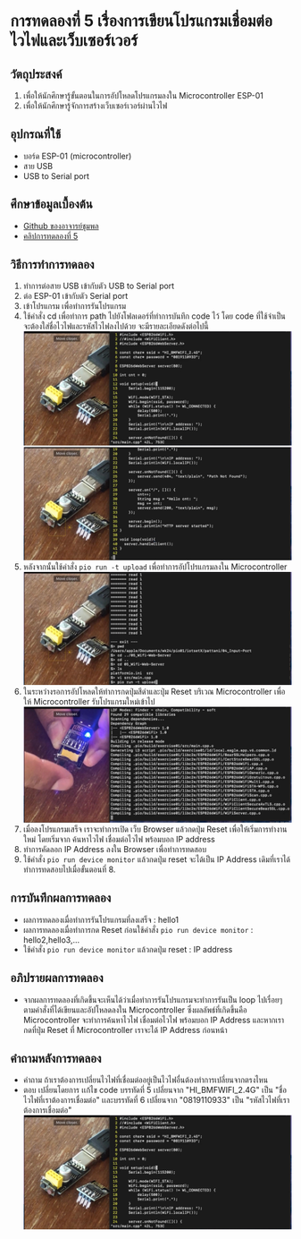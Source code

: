 # การทดลองที่ 5 เรื่องการเขียนโปรแกรมเชื่อมต่อไวไฟและเว็บเซอร์เวอร์
## วัตถุประสงค์
1. เพื่อให้นักศึกษารู้ขั้นตอนในการอัปโหลดโปรแกรมลงใน Microcontroller ESP-01
2. เพื่อให้นักศึกษารู้จักการสร้างเว็บเซอร์เวอร์ผ่านไวไฟ
## อุปกรณที่ใช้
* บอร์ด ESP-01 (microcontroller)
* สาย USB
* USB to Serial port
## ศึกษาข้อมูลเบื้องต้น
* [Github ของอาจารย์ชุมพล](https://github.com/choompol-boonmee/lab63b)
* [คลิปการทดลองที่ 5](https://www.youtube.com/watch?v=VX-QNQcO-b4)
## วิธีการทำการทดลอง
 1. ทำการต่อสาย USB เข้ากับตัว USB to Serial port 
 2. ต่อ ESP-01 เข้ากับตัว Serial port
 3. เข้าโปรแกรม เพื่อทำการรันโปรแกรม 
 4. ใช้คำสั่ง cd เพื่อทำการ path ไปยังโฟลเดอร์ที่ทำการบันทึก code ไว้ โดย code ที่ใช้จำเป็นจะต้องใส่ชื่อไวไฟและรหัสไวไฟลงไปด้วย จะมีรายละเอียดดังต่อไปนี้ ![GitHub Logo](https://github.com/chanipamuk/lab63b/blob/main/image/Lab5/5_%E0%B9%92%E0%B9%91%E0%B9%90%E0%B9%93%E0%B9%92%E0%B9%93_0.jpg?raw=true)![GitHub Logo](https://github.com/chanipamuk/lab63b/blob/main/image/Lab5/5_%E0%B9%92%E0%B9%91%E0%B9%90%E0%B9%93%E0%B9%92%E0%B9%93_1.jpg?raw=true)
 6. หลังจากนั้นใช้คำสั่ง `pio run -t upload` เพื่อทำการอัปโปรแกรมลงใน Microcontroller ![GitHub Logo](https://github.com/chanipamuk/lab63b/blob/main/image/Lab5/5_%E0%B9%92%E0%B9%91%E0%B9%90%E0%B9%93%E0%B9%92%E0%B9%93_2.jpg?raw=true)
 7. ในระหว่างรอการอัปโหลดให้ทำการกดปุ่มสีดำและปุ่ม Reset บริเวณ Microcontroller เพื่อให้ Microcontroller รับโปรแกรมใหม่เข้าไป ![GitHub Logo](https://github.com/chanipamuk/lab63b/blob/main/image/Lab5/5_%E0%B9%92%E0%B9%91%E0%B9%90%E0%B9%93%E0%B9%92%E0%B9%93_3.jpg?raw=true)
 8. เมื่อลงโปรแกรมเสร็จ เราจะทำการเปิด เว็บ Browser แล้วกดปุ่ม Reset เพื่อให้เริ่มการทำงานใหม่ โดยเริ่มจาก ค้นหาไวไฟ เชื่อมต่อไวไฟ พร้อมบอก IP address
 9. ทำการคัดลอก IP Address ลงใน Browser เพื่อทำการทดสอบ
 10. ใช้คำสั่ง `pio run device monitor` แล้วกดปุ่ม reset จะได้เป็น IP Address เดิมที่เราได้ทำการทดสอบไปเมื่อขั้นตอนที่ 8.
## การบันทึกผลการทดลอง
* ผลการทดลองเมื่อทำการรันโปรแกรมที่ลงเสร็จ : hello1
* ผลการทดลองเมื่อทำการกด Reset ก่อนใช้คำสั่ง `pio run device monitor` : hello2,hello3,...
* ใช้คำสั่ง `pio run device monitor` แล้วกดปุ่ม reset : IP address 
## อภิปรายผลการทดลอง
* จากผลการทดลองที่เกิดขึ้นจะเห็นได้ว่าเมื่อทำการรันโปรแกรมจะทำการรันเป็น loop ไปเรื่อยๆตามคำสั่งที่ได้เขียนและอัปโหลดลงใน Microcontroller ซึ่งผลลัพธ์ที่เกิดขึ้นคือ Microcontroller จะทำการค้นหาไวไฟ เชื่อมต่อไวไฟ พร้อมบอก IP Address และหากเรากดที่ปุ่ม Reset ที่ Microcontroller เราจะได้ IP Address ก่อนหน้า
## คำถามหลังการทดลอง
* คำถาม ถ้าเราต้องการเปลี่ยนไวไฟที่เชื่อมต่ออยู่เป็นไวไฟอื่นต้องทำการเปลี่ยนจากตรงไหน
* ตอบ เปลี่ยนโดยการ เเก้ไข code บรรทัดที่ 5 เปลี่ยนจาก "HI_BMFWIFI_2.4G" เป็น "ชื่อไวไฟที่เราต้องการเชื่อมต่อ" เเละบรรทัดที่ 6 เปลี่ยนจาก "0819110933" เป็น "รหัสไวไฟที่เราต้องการเชื่อมต่อ" ![GitHub Logo](https://github.com/chanipamuk/lab63b/blob/main/image/Lab5/5_%E0%B9%92%E0%B9%91%E0%B9%90%E0%B9%93%E0%B9%92%E0%B9%93_0.jpg?raw=true)




